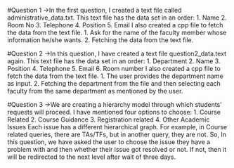 #Question 1
->In the first question, I created a text file called administrative_data.txt.
  This text file has the data set in an order:
    1. Name
    2. Room No
    3. Telephone
    4. Position
    5. Email
I also created a cpp file to fetch the data from the text file.
    1. Ask for the name of the faculty member whose information he/she wants.
    2. Fetching the data from the text file.

#Question 2
->In this question, I have created a text file question2_data.text again.
  This text file has the data set in an order:
    1. Department
    2. Name
    3. Position
    4. Telephone
    5. Email
    6. Room number
I also created a cpp file to fetch the data from the text file.
    1. The user provides the department name as input.
    2. Fetching the department from the file and then selecting each faculty from the same department as mentioned by the user.

#Question 3
->We are creating a hierarchy model through which students' requests will proceed.
  I have mentioned four options to choose:
    1. Course Related
  	2. Course Guidance
    3. Registration related
    4. Other Academic Issues
  Each issue has a different hierarchical graph.
For example, in Course related queries, there are TAs/TFs, but in another query, they are not.
So, In this question, we have asked the user to choose the issue they have a problem with and then whether their issue got resolved or not. If not, then it will be redirected to the next level after wait of three days.

